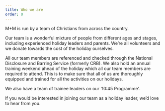 ```yaml
---
title: Who we are
order: 0
---
```

M+M is run by a team of Christians from across the country.

Our team is a wonderful mixture of people from different ages and stages,
including experienced holiday leaders and parents. We’re all volunteers and
we donate towards the cost of the holiday ourselves.

All our team members are referenced and checked through the National
Disclosure and Barring Service (formerly CRB). We also hold an annual training
weekend ahead of the holiday which all our team members are required to
attend. This is to make sure that all of us are thoroughly equipped and trained
for all the activities on our holidays.

We also have a team of trainee leaders on our ‘10:45 Programme’.

If you would be interested in joining our team as a holiday leader, we’d love to
hear from you.
